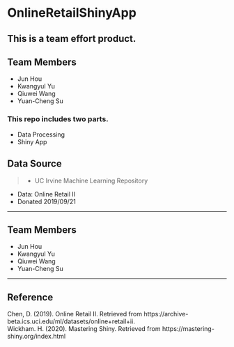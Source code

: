# OnlineRetailShinyApp
## This is a team effort product. 
## Team Members

- Jun Hou
- Kwangyul Yu
- Qiuwei Wang
- Yuan-Cheng Su

### This repo includes two parts.
- Data Processing
- Shiny App


## Data Source
> - UC Irvine Machine Learning Repository
- Data: Online Retail II
- Donated 2019/09/21

***
## Team Members

- Jun Hou
- Kwangyul Yu
- Qiuwei Wang
- Yuan-Cheng Su

***
## Reference
Chen, D. (2019). Online Retail II. Retrieved from https://​archive-beta.ics.uci.edu/ml/datasets/online+retail+ii.​<br>
Wickham. H. (2020). Mastering Shiny. Retrieved from https://​ mastering-shiny.org/index.html​
